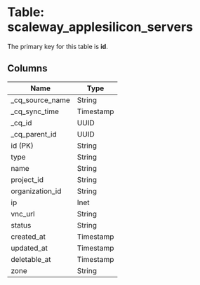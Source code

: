 # Table: scaleway_applesilicon_servers

The primary key for this table is **id**.

## Columns

| Name          | Type          |
| ------------- | ------------- |
|_cq_source_name|String|
|_cq_sync_time|Timestamp|
|_cq_id|UUID|
|_cq_parent_id|UUID|
|id (PK)|String|
|type|String|
|name|String|
|project_id|String|
|organization_id|String|
|ip|Inet|
|vnc_url|String|
|status|String|
|created_at|Timestamp|
|updated_at|Timestamp|
|deletable_at|Timestamp|
|zone|String|